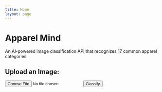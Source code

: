 ```yaml
---
title: Home
layout: page
---
```


# Apparel Mind  

An AI-powered image classification API that recognizes 17 common apparel categories.

## Upload an Image:
<input id="photo" type="file" accept="image/*">
<button onclick="classifyImage()">Classify</button>
<div id="results"></div>

<script>
    async function classifyImage() {
        const fileInput = document.getElementById("photo").files[0];

        if (!fileInput) {
            alert("Please select an image first.");
            return;
        }

        console.log("File selected:", fileInput.name);

        const exampleImage = await fileInput.arrayBuffer();

        console.log("Image converted to ArrayBuffer:", exampleImage.byteLength, "bytes");

        try {
            // Fetch the Gradio Client library dynamically
            const { Client } = await import("https://cdn.jsdelivr.net/npm/@gradio/client/+esm");

            // Connect to Hugging Face API
            const client = await Client.connect("iftikharifti/clothing_classification");

            // Send the image for prediction
            const result = await client.predict("/predict", { 
                image: new Blob([exampleImage])  
            });

            console.log("API Response:", result);
            document.getElementById("results").innerText = `Prediction: ${JSON.stringify(result.data)}`;
        } catch (error) {
            console.error("Error calling API:", error);
            document.getElementById("results").innerText = "Error processing the image.";
        }
    } 
    window.classifyImage = classifyImage;
</script>
